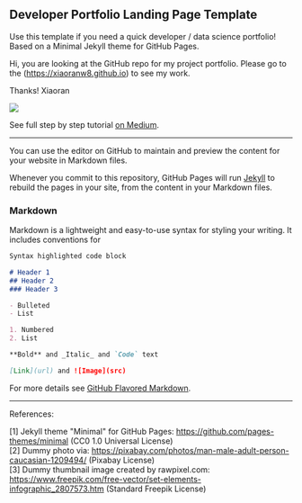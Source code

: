 ## Developer Portfolio Landing Page Template

Use this template if you need a quick developer / data science portfolio! Based on a Minimal Jekyll theme for GitHub Pages.

Hi, you are looking at the GitHub repo for my project portfolio. 
Please go to the (https://xiaoranw8.github.io) to see my work. 

Thanks!
Xiaoran

<img src="images/demo.gif?raw=true"/>

See full step by step tutorial [on Medium](https://medium.com/@evanca/set-up-your-portfolio-website-in-less-than-10-minutes-with-github-pages-d0efa8ff56fd).
___

You can use the editor on GitHub to maintain and preview the content for your website in Markdown files.

Whenever you commit to this repository, GitHub Pages will run [Jekyll](https://jekyllrb.com/) to rebuild the pages in your site, from the content in your Markdown files.

### Markdown

Markdown is a lightweight and easy-to-use syntax for styling your writing. It includes conventions for

```markdown
Syntax highlighted code block

# Header 1
## Header 2
### Header 3

- Bulleted
- List

1. Numbered
2. List

**Bold** and _Italic_ and `Code` text

[Link](url) and ![Image](src)
```

For more details see [GitHub Flavored Markdown](https://guides.github.com/features/mastering-markdown/).

___

References:

[1] Jekyll theme "Minimal" for GitHub Pages: https://github.com/pages-themes/minimal (CC0 1.0 Universal License)
<br>[2] Dummy photo via: https://pixabay.com/photos/man-male-adult-person-caucasian-1209494/ (Pixabay License)
<br>[3] Dummy thumbnail image created by rawpixel.com: https://www.freepik.com/free-vector/set-elements-infographic_2807573.htm (Standard Freepik License)
